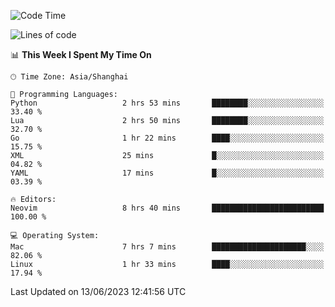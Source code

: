 <!--START_SECTION:waka-->
![Code Time](http://img.shields.io/badge/Code%20Time-1%2C395%20hrs%2049%20mins-blue)

![Lines of code](https://img.shields.io/badge/From%20Hello%20World%20I%27ve%20Written-261.7%20thousand%20lines%20of%20code-blue)

📊 **This Week I Spent My Time On** 

```text
🕑︎ Time Zone: Asia/Shanghai

💬 Programming Languages: 
Python                   2 hrs 53 mins       ████████░░░░░░░░░░░░░░░░░   33.40 % 
Lua                      2 hrs 50 mins       ████████░░░░░░░░░░░░░░░░░   32.70 % 
Go                       1 hr 22 mins        ████░░░░░░░░░░░░░░░░░░░░░   15.75 % 
XML                      25 mins             █░░░░░░░░░░░░░░░░░░░░░░░░   04.82 % 
YAML                     17 mins             █░░░░░░░░░░░░░░░░░░░░░░░░   03.39 % 

🔥 Editors: 
Neovim                   8 hrs 40 mins       █████████████████████████   100.00 % 

💻 Operating System: 
Mac                      7 hrs 7 mins        █████████████████████░░░░   82.06 % 
Linux                    1 hr 33 mins        ████░░░░░░░░░░░░░░░░░░░░░   17.94 % 
```


 Last Updated on 13/06/2023 12:41:56 UTC
<!--END_SECTION:waka-->
